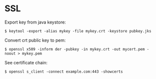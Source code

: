 SSL
===

Export key from java keystore:

	$ keytool -export -alias mykey -file mykey.crt -keystore pubkey.jks

Convert crt public key to pem:

	$ openssl x509 -inform der -pubkey -in mykey.crt -out mycert.pem -noout > mykey.pem
	
See certificate chain:

	$ openssl s_client -connect example.com:443 -showcerts